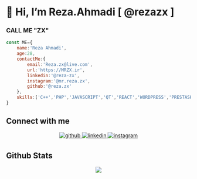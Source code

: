 # 👋 Hi, I’m Reza.Ahmadi [ @rezazx ]

### CALL ME "ZX"

```javascript
const ME={
    name:'Reza Ahmadi',
    age:28,
    contactMe:{
        email:'Reza.zx@live.com',
        url:'https://MRZX.ir',
        linkedin:'@reza-zx',
        instagram:'@mr.reza.zx',
        github:'@reza.zx'
    },
    skills:['C++','PHP','JAVASCRIPT','QT','REACT','WORDPRESS','PRESTASHOP']
}
```


## Connect with me  
<div align="center">
<a href="https://github.com/rezazx" target="_blank">
<img src=https://img.shields.io/badge/github-%2324292e.svg?&style=for-the-badge&logo=github&logoColor=white alt=github style="margin-bottom: 5px;" />
</a>
<a href="https://linkedin.com/in/reza-zx" target="_blank">
<img src=https://img.shields.io/badge/linkedin-%231E77B5.svg?&style=for-the-badge&logo=linkedin&logoColor=white alt=linkedin style="margin-bottom: 5px;" />
</a>
<a href="https://instagram.com/mr.reza.zx" target="_blank">
<img src=https://img.shields.io/badge/instagram-%23000000.svg?&style=for-the-badge&logo=instagram&logoColor=white alt=instagram style="margin-bottom: 5px;" />
</a>  
</div>  

## Github Stats  
<div align="center"><img src="https://github-readme-stats.vercel.app/api/top-langs/?username=rezazx&hide_border=true&layout=compact&vv=10" align="center" /></div>   
